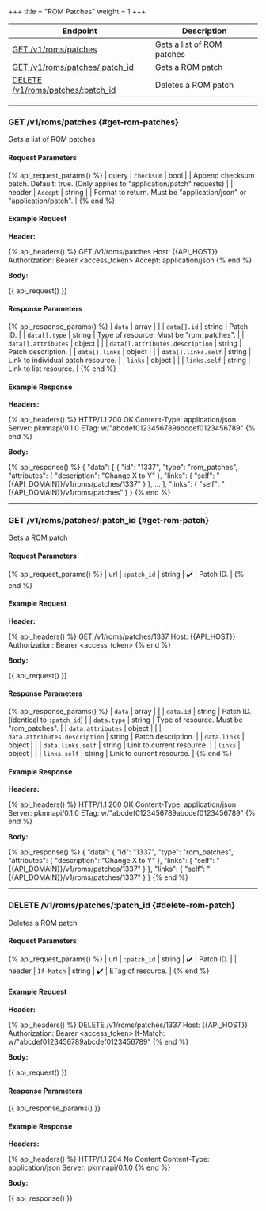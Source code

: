 +++
title = "ROM Patches"
weight = 1
+++

| Endpoint                                               | Description                |
|--------------------------------------------------------|----------------------------|
| [GET /v1/roms/patches](#get-rom-patches)               | Gets a list of ROM patches |
| [GET /v1/roms/patches/:patch_id](#get-rom-patch)       | Gets a ROM patch           |
| [DELETE /v1/roms/patches/:patch_id](#delete-rom-patch) | Deletes a ROM patch        |

---

### GET /v1/roms/patches {#get-rom-patches}

Gets a list of ROM patches

#### Request Parameters

{% api_request_params() %}
| query  | `checksum` | bool   | | Append checksum patch. Default: true. (Only applies to "application/patch" requests) |
| header | `Accept`   | string | | Format to return. Must be "application/json" or "application/patch".                 |
{% end %}

#### Example Request

**Header:**

{% api_headers() %}
GET /v1/roms/patches
Host: {{API_HOST}}
Authorization: Bearer <access_token>
Accept: application/json
{% end %}

**Body:**

{{ api_request() }}

#### Response Parameters

{% api_response_params() %}
| `data`                          | array  |                                          |
| `data[].id`                     | string | Patch ID.                                |
| `data[].type`                   | string | Type of resource. Must be "rom_patches". |
| `data[].attributes`             | object |                                          |
| `data[].attributes.description` | string | Patch description.                       |
| `data[].links`                  | object |                                          |
| `data[].links.self`             | string | Link to individual patch resource.       |
| `links`                         | object |                                          |
| `links.self`                    | string | Link to list resource.                   |
{% end %}

#### Example Response

**Headers:**

{% api_headers() %}
HTTP/1.1 200 OK
Content-Type: application/json
Server: pkmnapi/0.1.0
ETag: w/"abcdef0123456789abcdef0123456789"
{% end %}

**Body:**

{% api_response() %}
{
    "data": [
        {
            "id": "1337",
            "type": "rom_patches",
            "attributes": {
                "description": "Change X to Y"
            },
            "links": {
                "self": "{{API_DOMAIN}}/v1/roms/patches/1337"
            }
        },
        ...
    ],
    "links": {
        "self": "{{API_DOMAIN}}/v1/roms/patches"
    }
}
{% end %}

---

### GET /v1/roms/patches/:patch_id {#get-rom-patch}

Gets a ROM patch

#### Request Parameters

{% api_request_params() %}
| url | `:patch_id` | string | ✔️ | Patch ID. |
{% end %}

#### Example Request

**Header:**

{% api_headers() %}
GET /v1/roms/patches/1337
Host: {{API_HOST}}
Authorization: Bearer <access_token>
{% end %}

**Body:**

{{ api_request() }}

#### Response Parameters

{% api_response_params() %}
| `data`                        | array  |                                          |
| `data.id`                     | string | Patch ID. (identical to `:patch_id`)     |
| `data.type`                   | string | Type of resource. Must be "rom_patches". |
| `data.attributes`             | object |                                          |
| `data.attributes.description` | string | Patch description.                       |
| `data.links`                  | object |                                          |
| `data.links.self`             | string | Link to current resource.                |
| `links`                       | object |                                          |
| `links.self`                  | string | Link to current resource.                |
{% end %}

#### Example Response

**Headers:**

{% api_headers() %}
HTTP/1.1 200 OK
Content-Type: application/json
Server: pkmnapi/0.1.0
ETag: w/"abcdef0123456789abcdef0123456789"
{% end %}

**Body:**

{% api_response() %}
{
    "data": {
        "id": "1337",
        "type": "rom_patches",
        "attributes": {
            "description": "Change X to Y"
        },
        "links": {
            "self": "{{API_DOMAIN}}/v1/roms/patches/1337"
        }
    },
    "links": {
        "self": "{{API_DOMAIN}}/v1/roms/patches/1337"
    }
}
{% end %}

---

### DELETE /v1/roms/patches/:patch_id {#delete-rom-patch}

Deletes a ROM patch

#### Request Parameters

{% api_request_params() %}
| url    | `:patch_id` | string | ✔️ | Patch ID.         |
| header | `If-Match`  | string | ✔️ | ETag of resource. |
{% end %}

#### Example Request

**Header:**

{% api_headers() %}
DELETE /v1/roms/patches/1337
Host: {{API_HOST}}
Authorization: Bearer <access_token>
If-Match: w/"abcdef0123456789abcdef0123456789"
{% end %}

**Body:**

{{ api_request() }}

#### Response Parameters

{{ api_response_params() }}

#### Example Response

**Headers:**

{% api_headers() %}
HTTP/1.1 204 No Content
Content-Type: application/json
Server: pkmnapi/0.1.0
{% end %}

**Body:**

{{ api_response() }}

